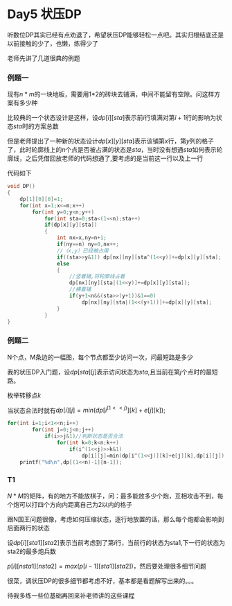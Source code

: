 # Day5 状压DP

听数位DP其实已经有点劝退了，希望状压DP能够轻松一点吧。其实归根结底还是以前接触的少了，也懒，练得少了

老师先讲了几道很典的例题

### 例题一

现有$n*m$的一块地板，需要用1*2的砖块去铺满，中间不能留有空隙。问这样方案有多少种

比较典的一个状态设计是这样，设$dp[i][sta]$表示前$i$行填满对第$i+1$行的影响为状态$sta$时的方案总数

但是老师提出了一种新的状态设计$dp[x][y][sta]$表示该铺第$x$行，第$y$列的格子了，此时轮廓线上的$n$个点是否被占满的状态是$sta$，当时没有想通$sta$如何表示轮廓线，之后凭借回放老师的代码想通了,要考虑的是当前这一行以及上一行

代码如下

```cpp
void DP()
{
	dp[1][0][0]=1;
	for(int x=1;x<=m;x++)
		for(int y=0;y<n;y++)
			for(int sta=0;sta<(1<<n);sta++)
			if(dp[x][y][sta])
			{
				int nx=x,ny=n+1;
				if(ny==n) ny=0,nx++;
				//（x,y）已经被占用
				if((sta>>y&1)) dp[nx][ny][sta^(1<<y)]+=dp[x][y][sta];
				else
				{
					//竖着铺,将轮廓线占着
					dp[nx][ny][sta|(1<<y)]+=dp[x][y][sta]);
					//横着铺
					if(y+1<n&&(sta>>(y+1))&1==0)
						dp[nx][ny][sta|(1<<(y+1))]+=dp[x][y][sta];
				}
			}
}
```



### 例题二

N个点，M条边的一幅图，每个节点都至少访问一次，问最短路是多少

我的状压DP入门题，设$dp[sta][j]$表示访问状态为$sta$,且当前在第$j$个点时的最短路。

枚举转移点$k$

当状态合法时就有$dp[i][j]=min(dp[i^(1<<j)][k]+e[j][k]);$

```cpp
for(int i=1;i<1<<n;i++)
		for(int j=0;j<n;j++)
			if(i>>j&1)//判断状态是否合法
				for(int k=0;k<n;k++)
					if(i^(1<<j)>>k&1) 
						dp[i][j]=min(dp[i^(1<<j)][k]+e[j][k],dp[i][j]);
	printf("%d\n",dp[(1<<n)-1][n-1]);
```

### T1

$N*M$的矩阵，有的地方不能放棋子，问：最多能放多少个炮，互相攻击不到，每个炮可以打四个方向内距离自己为2以内的格子

跟N国王问题很像，考虑如何压缩状态，逐行地放置的话，那么每个炮都会影响到后面两行的状态

设$dp[i][sta1][sta2]$表示当前考虑到了第$i$行，当前行的状态为sta1,下一行的状态为sta2的最多炮兵数

$p[i][nsta1][nsta2]=max(p[i-1][sta1][sta2])$，然后要处理很多细节问题



很菜，调状压DP的很多细节都考虑不好，基本都是看题解写出来的。。。

待我多练一些位基础再回来补老师讲的这些课程
